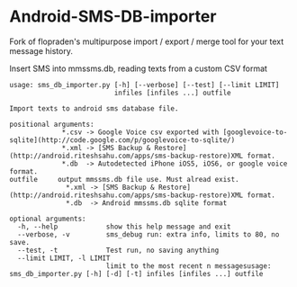 Android-SMS-DB-importer
=======================

Fork of flopraden's multipurpose import / export / merge tool for your text message history.

Insert SMS into mmssms.db, reading texts from a custom CSV format
```
usage: sms_db_importer.py [-h] [--verbose] [--test] [--limit LIMIT]
                          infiles [infiles ...] outfile

Import texts to android sms database file.

positional arguments:
             *.csv -> Google Voice csv exported with [googlevoice-to-sqlite](http://code.google.com/p/googlevoice-to-sqlite/)
             *.xml -> [SMS Backup & Restore](http://android.riteshsahu.com/apps/sms-backup-restore)XML format.
             *.db  -> Autodetected iPhone iOS5, iOS6, or google voice format.
outfile     output mmssms.db file use. Must alread exist.
              *.xml -> [SMS Backup & Restore](http://android.riteshsahu.com/apps/sms-backup-restore)XML format.
              *.db  -> Android mmssms.db sqlite format

optional arguments:
  -h, --help            show this help message and exit
  --verbose, -v         sms_debug run: extra info, limits to 80, no save.
  --test, -t            Test run, no saving anything
  --limit LIMIT, -l LIMIT
                        limit to the most recent n messagesusage: sms_db_importer.py [-h] [-d] [-t] infiles [infiles ...] outfile
```
